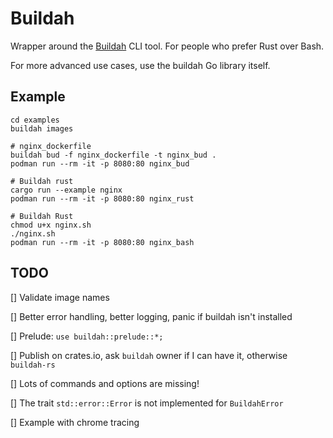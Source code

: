 # Buildah

Wrapper around the [Buildah](https://github.com/containers/buildah) CLI tool. For people who prefer Rust over Bash.

For more advanced use cases, use the buildah Go library itself.

## Example
```shell
cd examples
buildah images

# nginx_dockerfile
buildah bud -f nginx_dockerfile -t nginx_bud .
podman run --rm -it -p 8080:80 nginx_bud
 
# Buildah rust
cargo run --example nginx
podman run --rm -it -p 8080:80 nginx_rust

# Buildah Rust
chmod u+x nginx.sh
./nginx.sh
podman run --rm -it -p 8080:80 nginx_bash
```

## TODO
[] Validate image names

[] Better error handling, better logging, panic if buildah isn't installed

[] Prelude: `use buildah::prelude::*;`

[] Publish on crates.io, ask `buildah` owner if I can have it, otherwise `buildah-rs`

[] Lots of commands and options are missing!

[] The trait `std::error::Error` is not implemented for `BuildahError`

[] Example with chrome tracing
